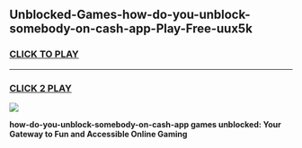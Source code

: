 
## Unblocked-Games-how-do-you-unblock-somebody-on-cash-app-Play-Free-uux5k
<h3>
<a href="https://premium76.site?title=how-do-you-unblock-somebody-on-cash-app&ref=21A">CLICK TO PLAY</a></h3>
<hr>

<h3>
<a href="https://premium76.site?title=how-do-you-unblock-somebody-on-cash-app&ref=21A">CLICK 2 PLAY</a>
  
</h3>

<a href="https://premium76.site?title=how-do-you-unblock-somebody-on-cash-app&ref=21A"><img src="https://clearcache.store/games.png"></a>


**how-do-you-unblock-somebody-on-cash-app games unblocked: Your Gateway to Fun and Accessible Online Gaming**
